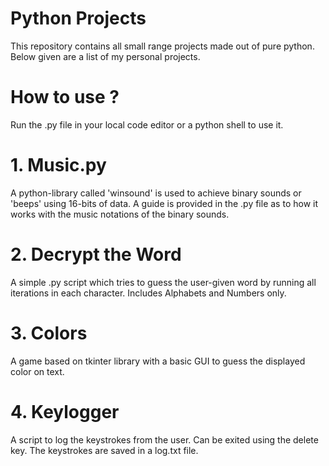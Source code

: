# Python Projects
This repository contains all small range projects made out of pure python.
Below given are a list of my personal projects.

# How to use ?
Run the .py file in your local code editor or a python shell to use it.

# 1. Music.py
A python-library called 'winsound' is used to achieve binary sounds or 'beeps' using 16-bits of data. A guide is provided in the .py file as to how it works with the music notations of the binary sounds.

# 2. Decrypt the Word
A simple .py script which tries to guess the user-given word by running all iterations in each character. Includes Alphabets and Numbers only.

# 3. Colors
A game based on tkinter library with a basic GUI to guess the displayed color on text.

# 4. Keylogger
A script to log the keystrokes from the user. Can be exited using the delete key. The keystrokes are saved in a log.txt file.
